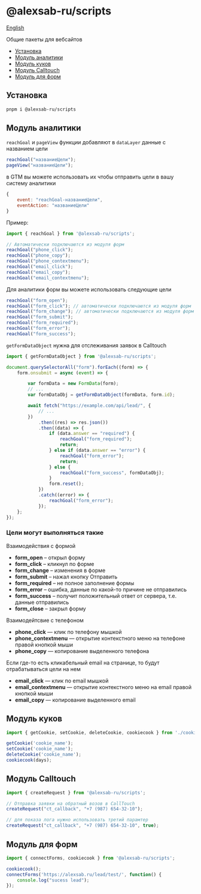 # @alexsab-ru/scripts

[English](README.md)

Общие пакеты для вебсайтов

* [Установка](#Установка)
* [Модуль аналитики](#Модуль-аналитики)
* [Модуль куков](#Модуль-куков)
* [Модуль Calltouch](#Модуль-Calltouch)
* [Модуль для форм](#Модуль-для-форм)

## Установка
```bash
pnpm i @alexsab-ru/scripts
```

## Модуль аналитики

`reachGoal` и `pageView` функции добавляют в `dataLayer` данные с названием цели
```js
reachGoal("названиеЦели");
pageView("названиеЦели");
```

в GTM вы можете использовать их чтобы отправить цели в вашу систему аналитики

```js
{
	event: "reachGoal-названиеЦели",
	eventAction: "названиеЦели"
}
```

Пример:

```js
import { reachGoal } from '@alexsab-ru/scripts';

// Автоматически подключаются из модуля форм
reachGoal("phone_click");
reachGoal("phone_copy");
reachGoal("phone_contextmenu");
reachGoal("email_click");
reachGoal("email_copy");
reachGoal("email_contextmenu");
```

Для аналитики форм вы можете использовать следующие цели

```js
reachGoal("form_open");
reachGoal("form_click"); // автоматически подключаются из модуля форм
reachGoal("form_change"); // автоматически подключаются из модуля форм
reachGoal("form_submit");
reachGoal("form_required");
reachGoal("form_error");
reachGoal("form_success");
```

`getFormDataObject` нужна для отслеживания заявок в Calltouch

```js
import { getFormDataObject } from '@alexsab-ru/scripts';

document.querySelectorAll("form").forEach((form) => {
	form.onsubmit = async (event) => {

		var formData = new FormData(form);
		// ...
		var formDataObj = getFormDataObject(formData, form.id);

		await fetch("https://example.com/api/lead/", {
			// ...
		})
			.then((res) => res.json())
			.then((data) => {
				if (data.answer == "required") {
					reachGoal("form_required");
					return;
				} else if (data.answer == "error") {
					reachGoal("form_error");
					return;
				} else {
					reachGoal("form_success", formDataObj);
				}
				form.reset();
			})
			.catch((error) => {
				reachGoal("form_error");
			});
	};
});
```

### Цели могут выполняться такие

Взаимодействия с формой

- **form_open** – открыл форму  
- **form_click** – кликнул по форме  
- **form_change** – изменения в форме  
- **form_submit** – нажал кнопку Отправить  
- **form_required** – не полное заполнение формы  
- **form_error** – ошибка, данные по какой-то причине не отправились  
- **form_success** – получит положительный ответ от сервера, т.е. данные отправились  
- **form_close** – закрыл форму  

Взаимодейтсвие с телефоном

- **phone_click** — клик по телефону мышкой  
- **phone_contextmenu** — открытие контекстного меню на телефоне правой кнопкой мыши  
- **phone_copy** — копирование выделенного телефона  

Если где-то есть кликабельный email на странице, то будут отрабатываться цели на нем

- **email_click** — клик по email мышкой  
- **email_contextmenu** — открытие контекстного меню на email правой кнопкой мыши  
- **email_copy** — копирование выделенного email  


## Модуль куков

```js
import { getCookie, setCookie, deleteCookie, cookiecook } from './cookie';

getCookie('cookie_name');
setCookie('cookie_name');
deleteCookie('cookie_name');
cookiecook(days);
```

## Модуль Calltouch

```js
import { createRequest } from '@alexsab-ru/scripts';

// Отправка заявки на обратный возов в CallTouch
createRequest("ct_callback", "+7 (987) 654-32-10");

// для показа лога нужно использовать третий парамтер
createRequest("ct_callback", "+7 (987) 654-32-10", true);
```

## Модуль для форм

```js
import { connectForms, cookiecook } from '@alexsab-ru/scripts';

cookiecook();
connectForms('https://alexsab.ru/lead/test/', function() {
	console.log("sucess lead");
});
```